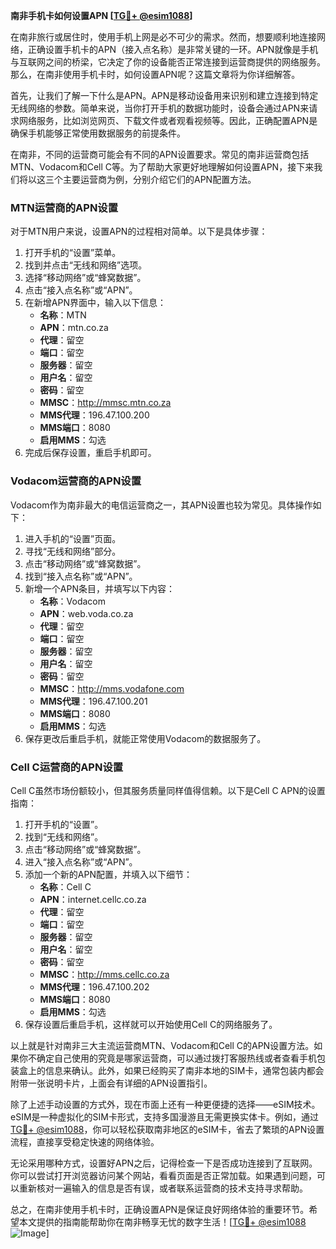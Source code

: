 **南非手机卡如何设置APN [[TG💪+ @esim1088](https://t.me/s/esim1088)]**

在南非旅行或居住时，使用手机上网是必不可少的需求。然而，想要顺利地连接网络，正确设置手机卡的APN（接入点名称）是非常关键的一环。APN就像是手机与互联网之间的桥梁，它决定了你的设备能否正常连接到运营商提供的网络服务。那么，在南非使用手机卡时，如何设置APN呢？这篇文章将为你详细解答。

首先，让我们了解一下什么是APN。APN是移动设备用来识别和建立连接到特定无线网络的参数。简单来说，当你打开手机的数据功能时，设备会通过APN来请求网络服务，比如浏览网页、下载文件或者观看视频等。因此，正确配置APN是确保手机能够正常使用数据服务的前提条件。

在南非，不同的运营商可能会有不同的APN设置要求。常见的南非运营商包括MTN、Vodacom和Cell C等。为了帮助大家更好地理解如何设置APN，接下来我们将以这三个主要运营商为例，分别介绍它们的APN配置方法。

### MTN运营商的APN设置

对于MTN用户来说，设置APN的过程相对简单。以下是具体步骤：

1. 打开手机的“设置”菜单。
2. 找到并点击“无线和网络”选项。
3. 选择“移动网络”或“蜂窝数据”。
4. 点击“接入点名称”或“APN”。
5. 在新增APN界面中，输入以下信息：
   - **名称**：MTN
   - **APN**：mtn.co.za
   - **代理**：留空
   - **端口**：留空
   - **服务器**：留空
   - **用户名**：留空
   - **密码**：留空
   - **MMSC**：http://mmsc.mtn.co.za
   - **MMS代理**：196.47.100.200
   - **MMS端口**：8080
   - **启用MMS**：勾选
6. 完成后保存设置，重启手机即可。

### Vodacom运营商的APN设置

Vodacom作为南非最大的电信运营商之一，其APN设置也较为常见。具体操作如下：

1. 进入手机的“设置”页面。
2. 寻找“无线和网络”部分。
3. 点击“移动网络”或“蜂窝数据”。
4. 找到“接入点名称”或“APN”。
5. 新增一个APN条目，并填写以下内容：
   - **名称**：Vodacom
   - **APN**：web.voda.co.za
   - **代理**：留空
   - **端口**：留空
   - **服务器**：留空
   - **用户名**：留空
   - **密码**：留空
   - **MMSC**：http://mms.vodafone.com
   - **MMS代理**：196.47.100.201
   - **MMS端口**：8080
   - **启用MMS**：勾选
6. 保存更改后重启手机，就能正常使用Vodacom的数据服务了。

### Cell C运营商的APN设置

Cell C虽然市场份额较小，但其服务质量同样值得信赖。以下是Cell C APN的设置指南：

1. 打开手机的“设置”。
2. 找到“无线和网络”。
3. 点击“移动网络”或“蜂窝数据”。
4. 进入“接入点名称”或“APN”。
5. 添加一个新的APN配置，并填入以下细节：
   - **名称**：Cell C
   - **APN**：internet.cellc.co.za
   - **代理**：留空
   - **端口**：留空
   - **服务器**：留空
   - **用户名**：留空
   - **密码**：留空
   - **MMSC**：http://mms.cellc.co.za
   - **MMS代理**：196.47.100.202
   - **MMS端口**：8080
   - **启用MMS**：勾选
6. 保存设置后重启手机，这样就可以开始使用Cell C的网络服务了。

以上就是针对南非三大主流运营商MTN、Vodacom和Cell C的APN设置方法。如果你不确定自己使用的究竟是哪家运营商，可以通过拨打客服热线或者查看手机包装盒上的信息来确认。此外，如果已经购买了南非本地的SIM卡，通常包装内都会附带一张说明卡片，上面会有详细的APN设置指引。

除了上述手动设置的方式外，现在市面上还有一种更便捷的选择——eSIM技术。eSIM是一种虚拟化的SIM卡形式，支持多国漫游且无需更换实体卡。例如，通过[TG💪+ @esim1088](https://t.me/s/esim1088)，你可以轻松获取南非地区的eSIM卡，省去了繁琐的APN设置流程，直接享受稳定快速的网络体验。

无论采用哪种方式，设置好APN之后，记得检查一下是否成功连接到了互联网。你可以尝试打开浏览器访问某个网站，看看页面是否正常加载。如果遇到问题，可以重新核对一遍输入的信息是否有误，或者联系运营商的技术支持寻求帮助。

总之，在南非使用手机卡时，正确设置APN是保证良好网络体验的重要环节。希望本文提供的指南能帮助你在南非畅享无忧的数字生活！[[TG💪+ @esim1088](https://t.me/s/esim1088) ![Image](https://i.postimg.cc/4NQfJmqS/Snipaste-2025-05-13-00-14-12.png)]